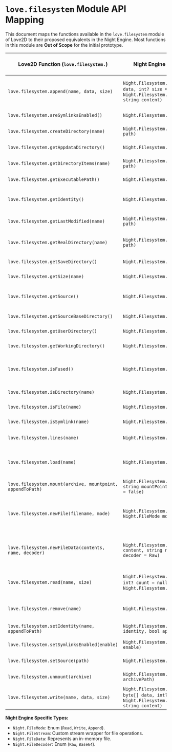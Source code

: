 # `love.filesystem` Module API Mapping

This document maps the functions available in the `love.filesystem` module of Love2D to their proposed equivalents in the Night Engine. Most functions in this module are **Out of Scope** for the initial prototype.

| Love2D Function (`love.filesystem.`) | Night Engine API (`Night.Filesystem.`) | Notes / C# Signature Idea | Status (Prototype Scope) | Done |
|--------------------------------------|----------------------------------------|---------------------------|--------------------------|------|
| `love.filesystem.append(name, data, size)` | `Night.Filesystem.Append(string path, byte[] data, int? size = null)` or `Night.Filesystem.AppendText(string path, string content)` | `public static bool Append(string path, byte[] data, int? size = null)` <br> `public static bool AppendText(string path, string content)` | Out of Scope | [ ] |
| `love.filesystem.areSymlinksEnabled()` | `Night.Filesystem.AreSymlinksEnabled()` | `public static bool AreSymlinksEnabled()` | Out of Scope | [ ] |
| `love.filesystem.createDirectory(name)` | `Night.Filesystem.CreateDirectory(string path)` | `public static bool CreateDirectory(string path)` | Out of Scope | [ ] |
| `love.filesystem.getAppdataDirectory()` | `Night.Filesystem.GetAppDataDirectory()` | `public static string GetAppDataDirectory()` | Out of Scope | [ ] |
| `love.filesystem.getDirectoryItems(name)` | `Night.Filesystem.GetDirectoryItems(string path)` | `public static string[] GetDirectoryItems(string path)` | Out of Scope | [ ] |
| `love.filesystem.getExecutablePath()` | `Night.Filesystem.GetExecutablePath()` | `public static string GetExecutablePath()` | Out of Scope | [ ] |
| `love.filesystem.getIdentity()`     | `Night.Filesystem.GetIdentity()`   | `public static string GetIdentity()` <br> Gets the save directory identity. | Out of Scope | [ ] |
| `love.filesystem.getLastModified(name)` | `Night.Filesystem.GetLastModifiedTime(string path)` | `public static DateTime GetLastModifiedTime(string path)` (or long timestamp) | Out of Scope | [ ] |
| `love.filesystem.getRealDirectory(name)` | `Night.Filesystem.GetRealDirectory(string path)` | `public static string GetRealDirectory(string path)` <br> Resolves symlinks. | Out of Scope | [ ] |
| `love.filesystem.getSaveDirectory()` | `Night.Filesystem.GetSaveDirectory()` | `public static string GetSaveDirectory()` | Out of Scope | [ ] |
| `love.filesystem.getSize(name)`     | `Night.Filesystem.GetFileSize(string path)` | `public static long GetFileSize(string path)` | Out of Scope | [ ] |
| `love.filesystem.getSource()`       | `Night.Filesystem.GetSourcePath()` | `public static string GetSourcePath()` <br> Path to the game's source (.love file or directory). | Out of Scope | [ ] |
| `love.filesystem.getSourceBaseDirectory()` | `Night.Filesystem.GetSourceBaseDirectory()` | `public static string GetSourceBaseDirectory()` | Out of Scope | [ ] |
| `love.filesystem.getUserDirectory()` | `Night.Filesystem.GetUserDirectory()` | `public static string GetUserDirectory()` | Out of Scope | [ ] |
| `love.filesystem.getWorkingDirectory()` | `Night.Filesystem.GetWorkingDirectory()` | `public static string GetWorkingDirectory()` | Out of Scope | [ ] |
| `love.filesystem.isFused()`         | `Night.Filesystem.IsFused()`       | `public static bool IsFused()` <br> True if game is a .love file and merged with interpreter. | Out of Scope | [ ] |
| `love.filesystem.isDirectory(name)` | `Night.Filesystem.IsDirectory(string path)` | `public static bool IsDirectory(string path)` | Out of Scope | [ ] |
| `love.filesystem.isFile(name)`      | `Night.Filesystem.IsFile(string path)` | `public static bool IsFile(string path)` | Out of Scope | [ ] |
| `love.filesystem.isSymlink(name)`   | `Night.Filesystem.IsSymlink(string path)` | `public static bool IsSymlink(string path)` | Out of Scope | [ ] |
| `love.filesystem.lines(name)`       | `Night.Filesystem.ReadLines(string path)` | `public static IEnumerable<string> ReadLines(string path)` | Out of Scope | [ ] |
| `love.filesystem.load(name)`        | `Night.Filesystem.LoadLuaScript(string path)` | `public static Action LoadLuaScript(string path)` <br> Loads and runs a Lua file. Night Engine might not support this directly. | Out of Scope | [ ] |
| `love.filesystem.mount(archive, mountpoint, appendToPath)` | `Night.Filesystem.Mount(string archivePath, string mountPoint, bool appendToSearchPath = false)` | `public static bool Mount(...)` | Out of Scope | [ ] |
| `love.filesystem.newFile(filename, mode)` | `Night.Filesystem.NewFileStream(string path, Night.FileMode mode = Read)` | `public static Night.FileStream NewFileStream(...)` <br> `FileMode` enum: `Read`, `Write`, `Append`. `FileStream` would be a custom stream wrapper. | Out of Scope | [ ] |
| `love.filesystem.newFileData(contents, name, decoder)` | `Night.Filesystem.NewFileData(byte[] content, string name, Night.FileDecoder decoder = Raw)` | `public static Night.FileData NewFileData(...)` <br> `FileDecoder` enum: `Raw`, `Base64`. `FileData` is an in-memory file. | Out of Scope | [ ] |
| `love.filesystem.read(name, size)`  | `Night.Filesystem.ReadBytes(string path, int? count = null)` or `Night.Filesystem.ReadText(string path)` | `public static byte[]? ReadBytes(string path, int? count = null)` <br> `public static string? ReadText(string path)` | Out of Scope | [ ] |
| `love.filesystem.remove(name)`      | `Night.Filesystem.Remove(string path)` | `public static bool Remove(string path)` <br> Removes file or empty directory. | Out of Scope | [ ] |
| `love.filesystem.setIdentity(name, appendToPath)` | `Night.Filesystem.SetIdentity(string identity, bool appendToPath = false)` | `public static void SetIdentity(...)` | Out of Scope | [ ] |
| `love.filesystem.setSymlinksEnabled(enable)` | `Night.Filesystem.SetSymlinksEnabled(bool enable)` | `public static void SetSymlinksEnabled(bool enable)` | Out of Scope | [ ] |
| `love.filesystem.setSource(path)`   | `Night.Filesystem.SetSource(string path)` | `public static void SetSource(string path)` | Out of Scope | [ ] |
| `love.filesystem.unmount(archive)`  | `Night.Filesystem.Unmount(string archivePath)` | `public static bool Unmount(string archivePath)` | Out of Scope | [ ] |
| `love.filesystem.write(name, data, size)` | `Night.Filesystem.WriteBytes(string path, byte[] data, int? size = null)` or `Night.Filesystem.WriteText(string path, string content)` | `public static bool WriteBytes(...)` <br> `public static bool WriteText(...)` | Out of Scope | [ ] |

**Night Engine Specific Types:**
*   `Night.FileMode`: Enum (`Read`, `Write`, `Append`).
*   `Night.FileStream`: Custom stream wrapper for file operations.
*   `Night.FileData`: Represents an in-memory file.
*   `Night.FileDecoder`: Enum (`Raw`, `Base64`).
